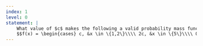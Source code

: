 ```yaml
---
index: 1
level: 0
statement: |
    What value of $c$ makes the following a valid probability mass function?
    $$f(x) = \begin{cases} c, &x \in \{1,2\}\\\\ 2c, &x \in \{5\}\\\\ 0, &otherwise \end{cases}$$
---
```

